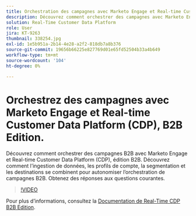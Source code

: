 ```yaml
---
title: Orchestration des campagnes avec Marketo Engage et Real-time Customer Data Platform, version B2B
description: Découvrez comment orchestrer des campagnes avec Marketo Engage et Real-time Customer Data Platform (CDP), édition B2B.
solution: Real-Time Customer Data Platform
role: User
jira: KT-9263
thumbnail: 338254.jpg
exl-id: 1e5b951a-2b14-4e28-a2f2-818db7a8b376
source-git-commit: 19656b66225e827769d01e65fd52504b33a4b649
workflow-type: tm+mt
source-wordcount: '104'
ht-degree: 0%

---
```


# Orchestrez des campagnes avec Marketo Engage et Real-time Customer Data Platform (CDP), B2B Edition.

Découvrez comment orchestrer des campagnes B2B avec Marketo Engage et Real-time Customer Data Platform (CDP), édition B2B. Découvrez comment l’ingestion de données, les profils de compte, la segmentation et les destinations se combinent pour autonomiser l’orchestration de campagnes B2B. Obtenez des réponses aux questions courantes.

>[!VIDEO](https://video.tv.adobe.com/v/338254?quality=12&learn=on)

Pour plus d’informations, consultez la [Documentation de Real-Time CDP B2B Edition](https://experienceleague.adobe.com/docs/experience-platform/rtcdp/b2b-overview.html).

